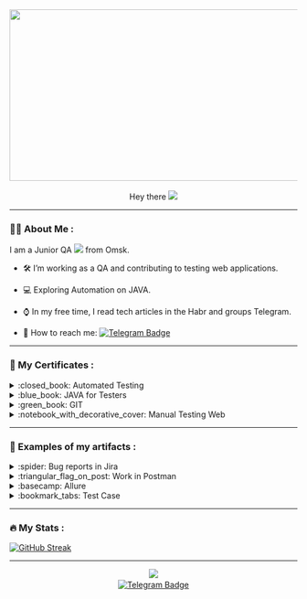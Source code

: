 <div id="header" align="center">
  <img src="https://media.giphy.com/media/dWesBcTLavkZuG35MI/giphy.gif" width="600" height="300"/>
 
  Hey there 
  <img src="https://media.giphy.com/media/hvRJCLFzcasrR4ia7z/giphy.gif" width="30px"/>
  </div>

---

### :man_technologist: About Me :

I am a Junior QA <img src="https://media.giphy.com/media/WUlplcMpOCEmTGBtBW/giphy.gif" width="30"> from Omsk.

- :hammer_and_wrench:  I’m working as a QA and contributing to testing web applications.
  
- :computer: Exploring Automation on JAVA.

- :watch: In my free time, I read tech articles in the Habr and groups Telegram.

- :iphone: How to reach me: [![Telegram Badge](https://img.shields.io/badge/Telegram-blue?style=for-the-badge&logo=telegram&logoColor=white)](https://t.me/AlekseyKhot)

---

### :briefcase: My Certificates :
 </details>
<details><summary>:closed_book: Automated Testing</summary> 

![Серт4](https://github.com/Lesha55-90/Lesha55-90/assets/141206848/08713c19-67bc-4636-8b50-01459a686449)


</details>

 </details>
<details><summary>:blue_book: JAVA for Testers</summary> 

![Серт3](https://github.com/Lesha55-90/Lesha55-90/assets/141206848/3e3262f3-e616-44b0-9417-8a4e2835d6f5)


</details>

 </details>
<details><summary>:green_book: GIT</summary> 

![Серт2](https://github.com/Lesha55-90/Lesha55-90/assets/141206848/8deb2791-248e-42eb-9e44-8851612c5f12)


</details>

 </details>
<details><summary>:notebook_with_decorative_cover: Manual Testing Web</summary> 

![Серт](https://github.com/Lesha55-90/Lesha55-90/assets/141206848/2bd09f6c-95f0-4fe7-b86d-d0c1ca1fe65e)


</details>

---

### :memo: Examples of my artifacts :
 </details>
<details><summary>:spider: Bug reports in Jira</summary> 

![Jira - invalid all](https://github.com/Lesha55-90/Lesha55-90/assets/141206848/1b6f98f1-f0f7-4a30-8137-6a3e2ea5803a)

![Jira поисковое значение](https://github.com/Lesha55-90/Lesha55-90/assets/141206848/1f9ca6aa-5059-4000-b46b-aa9e371b2288)

![Jira регистрац опция](https://github.com/Lesha55-90/Lesha55-90/assets/141206848/ffd8581b-eae5-4194-9e2b-2d05d142ad63)




</details>


</details>
<details><summary>:triangular_flag_on_post: Work in Postman</summary>   

![П1](https://github.com/Lesha55-90/Lesha55-90/assets/141206848/9b1576ad-32fc-46d1-8d50-bfa63c18776e)

![П2](https://github.com/Lesha55-90/Lesha55-90/assets/141206848/14b1751a-e13e-4ebb-b976-7b7d93f0ea27)

![П3](https://github.com/Lesha55-90/Lesha55-90/assets/141206848/6d695ccb-5652-449c-b312-f2ddf7409a78)


</details>

</details>
<details><summary>:basecamp: Allure</summary>

![Allure](https://github.com/Lesha55-90/Lesha55-90/assets/141206848/b8d03256-1313-4758-b292-ef91686a2f84)

</details>

</details>
<details><summary>:bookmark_tabs: Test Case</summary>
  <div id="badges">
    <a href="https://docs.google.com/spreadsheets/d/1Ek_CuNGHJ70uDI_edm9Ug-79CpPt_AewDU2Sz3DF_vg/edit#gid=0">
  <img src="https://github.com/devicons/devicon/blob/master/icons/googlecloud/googlecloud-original.svg" width="70"/>
       </a>
  </div>

</details>

---

### :fire: My Stats :


[![GitHub Streak](http://github-readme-streak-stats.herokuapp.com?user=Lesha55-90&theme=dark&background=000000)](https://git.io/streak-stats)

---

<div align="center">
  <img src=https://media.giphy.com/media/2WuHHWbGt3fY4/giphy.gif width="113"/>
</div>

<div id="badges" align="center">
  <a href="https://t.me/AlekseyKhot">
    <img src="https://img.shields.io/badge/Telegram-blue?style=for-the-badge&logo=telegram&logoColor=white" alt="Telegram Badge"/>
  </a>
</div>  

<div id="badges" align="center">
  <img src="https://komarev.com/ghpvc/?username=Lesha55-90&style=flat-square&color=blue" alt=""/>
</div>


